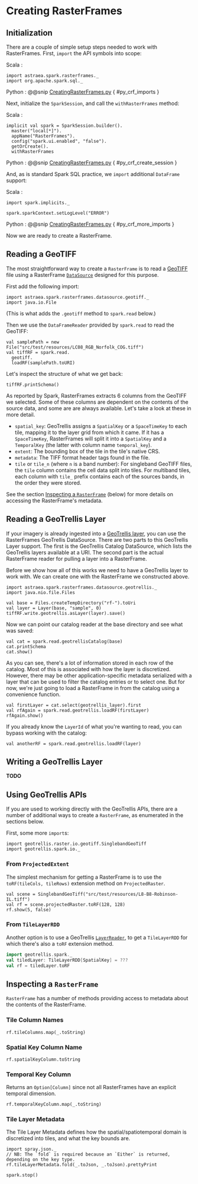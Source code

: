 
# Creating RasterFrames

## Initialization

There are a couple of simple setup steps needed to work with RasterFrames. First, `import` the API symbols into scope:

Scala
:
```tut:silent
import astraea.spark.rasterframes._
import org.apache.spark.sql._
```

Python
: @@snip [CreatingRasterFrames.py]() { #py_crf_imports }


Next, initialize the `SparkSession`, and call the `withRasterFrames` method:

Scala
:
```tut:silent
implicit val spark = SparkSession.builder().
  master("local[*]").
  appName("RasterFrames").
  config("spark.ui.enabled", "false").
  getOrCreate().
  withRasterFrames
```

Python
: @@snip [CreatingRasterFrames.py]() { #py_crf_create_session }


And, as is standard Spark SQL practice, we `import` additional `DataFrame` support:

Scala
:
```tut:silent
import spark.implicits._
```

```tut:invisible
spark.sparkContext.setLogLevel("ERROR")
```

Python
: @@snip [CreatingRasterFrames.py]() { #py_crf_more_imports }

Now we are ready to create a RasterFrame.

## Reading a GeoTIFF

The most straightforward way to create a `RasterFrame` is to read a [GeoTIFF](https://en.wikipedia.org/wiki/GeoTIFF)
file using a RasterFrame [`DataSource`](https://spark.apache.org/docs/latest/sql-programming-guide.html#data-sources)
designed for this purpose.

First add the following import:


```tut:silent
import astraea.spark.rasterframes.datasource.geotiff._
import java.io.File
```

(This is what adds the `.geotiff` method to `spark.read` below.)

Then we use the `DataFrameReader` provided by `spark.read` to read the GeoTIFF:


```tut:book
val samplePath = new File("src/test/resources/LC08_RGB_Norfolk_COG.tiff")
val tiffRF = spark.read.
  geotiff.
  loadRF(samplePath.toURI)
```


Let's inspect the structure of what we get back:


```tut
tiffRF.printSchema()
```

As reported by Spark, RasterFrames extracts 6 columns from the GeoTIFF we selected. Some of these columns are dependent
on the contents of the source data, and some are are always available. Let's take a look at these in more detail.

* `spatial_key`: GeoTrellis assigns a `SpatialKey` or a `SpaceTimeKey` to each tile, mapping it to the layer grid from
which it came. If it has a `SpaceTimeKey`, RasterFrames will split it into a `SpatialKey` and a `TemporalKey` (the
latter with column name `temporal_key`).
* `extent`: The bounding box of the tile in the tile's native CRS.
* `metadata`: The TIFF format header tags found in the file.
* `tile` or `tile_n` (where `n` is a band number): For singleband GeoTIFF files, the `tile` column contains the cell
data split into tiles. For multiband tiles, each column with `tile_` prefix contains each of the sources bands,
in the order they were stored.

See the section [Inspecting a `RasterFrame`](#inspecting-a--code-rasterframe--code-) (below) for more details on accessing the RasterFrame's metadata.

## Reading a GeoTrellis Layer

If your imagery is already ingested into a [GeoTrellis layer](https://docs.geotrellis.io/en/latest/guide/spark.html#writing-layers),
you can use the RasterFrames GeoTrellis DataSource. There are two parts to this GeoTrellis Layer support. The first
is the GeoTrellis Catalog DataSource, which lists the GeoTrellis layers available at a URI. The second part is the actual
RasterFrame reader for pulling a layer into a RasterFrame.

Before we show how all of this works we need to have a GeoTrellis layer to work with. We can create one with the RasterFrame we constructed above.


```tut:silent
import astraea.spark.rasterframes.datasource.geotrellis._
import java.nio.file.Files

val base = Files.createTempDirectory("rf-").toUri
val layer = Layer(base, "sample", 0)
tiffRF.write.geotrellis.asLayer(layer).save()
```

Now we can point our catalog reader at the base directory and see what was saved:

```tut
val cat = spark.read.geotrellisCatalog(base)
cat.printSchema
cat.show()
```

As you can see, there's a lot of information stored in each row of the catalog. Most of this is associated with how the
layer is discretized. However, there may be other application-specific metadata serialized with a layer that can be used
to filter the catalog entries or to select one. But for now, we're just going to load a RasterFrame in from the
catalog using a convenience function.

```tut
val firstLayer = cat.select(geotrellis_layer).first
val rfAgain = spark.read.geotrellis.loadRF(firstLayer)
rfAgain.show()
```

If you already know the `LayerId` of what you're wanting to read, you can bypass working with the catalog:

```tut
val anotherRF = spark.read.geotrellis.loadRF(layer)
```

## Writing a GeoTrellis Layer

**TODO**

## Using GeoTrellis APIs

If you are used to working directly with the GeoTrellis APIs, there are a number of additional ways to create a `RasterFrame`, as enumerated in the sections below.

First, some more `import`s:

```tut:silent
import geotrellis.raster.io.geotiff.SinglebandGeoTiff
import geotrellis.spark.io._
```


### From `ProjectedExtent`

The simplest mechanism for getting a RasterFrame is to use the `toRF(tileCols, tileRows)` extension method on `ProjectedRaster`.


```tut
val scene = SinglebandGeoTiff("src/test/resources/L8-B8-Robinson-IL.tiff")
val rf = scene.projectedRaster.toRF(128, 128)
rf.show(5, false)
```


### From `TileLayerRDD`

Another option is to use a GeoTrellis [`LayerReader`](https://docs.geotrellis.io/en/latest/guide/tile-backends.html),
to get a `TileLayerRDD` for which there's also a `toRF` extension method.


```scala
import geotrellis.spark._
val tiledLayer: TileLayerRDD[SpatialKey] = ???
val rf = tiledLayer.toRF
```


## Inspecting a `RasterFrame`

`RasterFrame` has a number of methods providing access to metadata about the contents of the RasterFrame.

### Tile Column Names


```tut:book
rf.tileColumns.map(_.toString)
```


### Spatial Key Column Name


```tut:book
rf.spatialKeyColumn.toString
```

### Temporal Key Column

Returns an `Option[Column]` since not all RasterFrames have an explicit temporal dimension.

```tut:book
rf.temporalKeyColumn.map(_.toString)
```

### Tile Layer Metadata

The Tile Layer Metadata defines how the spatial/spatiotemporal domain is discretized into tiles, and what the key bounds are.

```tut
import spray.json._
// NB: The `fold` is required because an `Either` is returned, depending on the key type.
rf.tileLayerMetadata.fold(_.toJson, _.toJson).prettyPrint
```

```tut:invisible
spark.stop()
```

